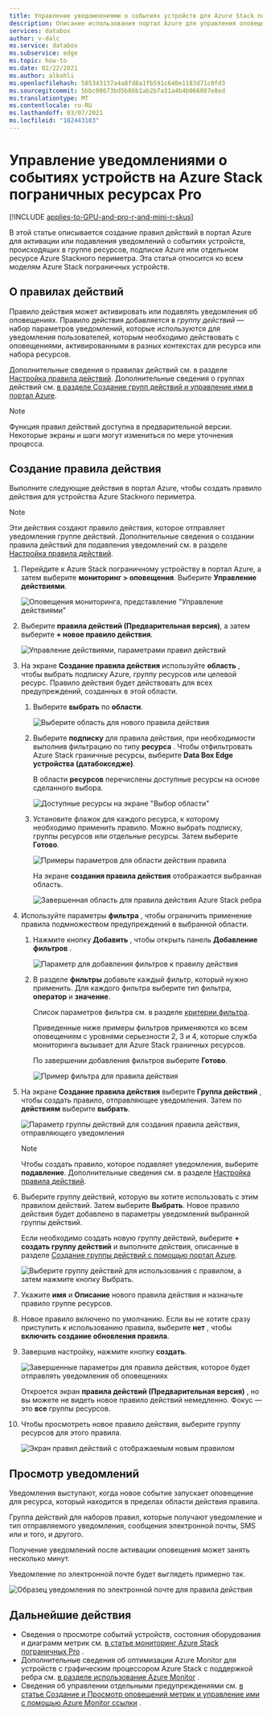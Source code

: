 ```yaml
---
title: Управление уведомлениями о событиях устройств для Azure Stack пограничных ресурсов Pro | Документация Майкрософт
description: Описание использования портал Azure для управления оповещениями о событиях устройств на Azure Stackных ресурсах Pro.
services: databox
author: v-dalc
ms.service: databox
ms.subservice: edge
ms.topic: how-to
ms.date: 02/22/2021
ms.author: alkohli
ms.openlocfilehash: 585343137a4a8fd8a1fb591c640e1183d71c0fd3
ms.sourcegitcommit: 5bbc00673bd5b86b1ab2b7a31a4b4b066087e8ed
ms.translationtype: MT
ms.contentlocale: ru-RU
ms.lasthandoff: 03/07/2021
ms.locfileid: "102443103"
---
```

# <a name="manage-device-event-alert-notifications-on-azure-stack-edge-pro-resources"></a>Управление уведомлениями о событиях устройств на Azure Stack пограничных ресурсах Pro

[!INCLUDE [applies-to-GPU-and-pro-r-and-mini-r-skus](../../includes/azure-stack-edge-applies-to-gpu-pro-r-mini-r-sku.md)]

В этой статье описывается создание правил действий в портал Azure для активации или подавления уведомлений о событиях устройств, происходящих в группе ресурсов, подписке Azure или отдельном ресурсе Azure Stackного периметра. Эта статья относится ко всем моделям Azure Stack пограничных устройств.  

## <a name="about-action-rules"></a>О правилах действий

Правило действия может активировать или подавлять уведомления об оповещениях. Правило действия добавляется в *группу действий* — набор параметров уведомлений, которые используются для уведомления пользователей, которым необходимо действовать с оповещениями, активированными в разных контекстах для ресурса или набора ресурсов.

Дополнительные сведения о правилах действий см. в разделе [Настройка правила действий](../azure-monitor/alerts/alerts-action-rules.md?tabs=portal#configuring-an-action-rule). Дополнительные сведения о группах действий см. [в разделе Создание групп действий и управление ими в портал Azure](../azure-monitor/alerts/action-groups.md).

> [!NOTE]
> Функция правил действий доступна в предварительной версии. Некоторые экраны и шаги могут измениться по мере уточнения процесса.


## <a name="create-an-action-rule"></a>Создание правила действия

Выполните следующие действия в портал Azure, чтобы создать правило действия для устройства Azure Stackного периметра.

> [!NOTE]
> Эти действия создают правило действия, которое отправляет уведомления группе действий. Дополнительные сведения о создании правила действий для подавления уведомлений см. в разделе [Настройка правила действий](../azure-monitor/alerts/alerts-action-rules.md?tabs=portal#configuring-an-action-rule).

1. Перейдите к Azure Stack пограничному устройству в портал Azure, а затем выберите **мониторинг > оповещения**. Выберите **Управление действиями**.

   ![Оповещения мониторинга, представление "Управление действиями"](media/azure-stack-edge-gpu-manage-device-event-alert-notifications/action-rules-open-view-01.png)

2. Выберите **правила действий (Предварительная версия)**, а затем выберите **+ новое правило действия**.

   ![Управление действиями, параметрами правил действий](media/azure-stack-edge-gpu-manage-device-event-alert-notifications/action-rules-open-view-02.png)

3. На экране **Создание правила действия** используйте **область** , чтобы выбрать подписку Azure, группу ресурсов или целевой ресурс. Правило действия будет действовать для всех предупреждений, созданных в этой области.

   1. Выберите **выбрать** по **области**.

      ![Выберите область для нового правила действия](media/azure-stack-edge-gpu-manage-device-event-alert-notifications/new-action-rule-scope-01.png)

   2. Выберите **подписку** для правила действия, при необходимости выполнив фильтрацию по типу **ресурса** . Чтобы отфильтровать Azure Stack граничные ресурсы, выберите **Data Box Edge устройства (датабокседже)**.

      В области **ресурсов** перечислены доступные ресурсы на основе сделанного выбора.
  
      ![Доступные ресурсы на экране "Выбор области"](media/azure-stack-edge-gpu-manage-device-event-alert-notifications/new-action-rule-scope-02.png)

   3. Установите флажок для каждого ресурса, к которому необходимо применить правило. Можно выбрать подписку, группы ресурсов или отдельные ресурсы. Затем выберите **Готово**.

      ![Примеры параметров для области действия правила](media/azure-stack-edge-gpu-manage-device-event-alert-notifications/new-action-rule-scope-03.png)

      На экране **создания правила действия** отображается выбранная область.

      ![Завершенная область для правила действия Azure Stack ребра](media/azure-stack-edge-gpu-manage-device-event-alert-notifications/new-action-rule-scope-04.png)

4. Используйте параметры **фильтра** , чтобы ограничить применение правила подмножеством предупреждений в выбранной области.

   1. Нажмите кнопку **Добавить** , чтобы открыть панель **Добавление фильтров** .

      ![Параметр для добавления фильтров к правилу действия](media/azure-stack-edge-gpu-manage-device-event-alert-notifications/new-action-rule-filter-01.png)

   2. В разделе **фильтры** добавьте каждый фильтр, который нужно применить. Для каждого фильтра выберите тип фильтра, **оператор** и **значение**.
   
      Список параметров фильтра см. в разделе [критерии фильтра](../azure-monitor/alerts/alerts-action-rules.md?tabs=portal#filter-criteria).

      Приведенные ниже примеры фильтров применяются ко всем оповещениям с уровнями серьезности 2, 3 и 4, которые служба мониторинга вызывает для Azure Stack граничных ресурсов.

      По завершении добавления фильтров выберите **Готово**.
   
      ![Пример фильтра для правила действия](media/azure-stack-edge-gpu-manage-device-event-alert-notifications/new-action-rule-filter-02.png)

5. На экране **Создание правила действия** выберите **Группа действий** , чтобы создать правило, отправляющее уведомления. Затем по **действиям** выберите **выбрать**.

   ![Параметр группы действий для создания правила действия, отправляющего уведомления](media/azure-stack-edge-gpu-manage-device-event-alert-notifications/new-action-rule-action-group-01.png)

   > [!NOTE]
   > Чтобы создать правило, которое подавляет уведомления, выберите **подавление**. Дополнительные сведения см. в разделе [Настройка правила действий](../azure-monitor/alerts/alerts-action-rules.md?tabs=portal#configuring-an-action-rule).

6. Выберите группу действий, которую вы хотите использовать с этим правилом действий. Затем выберите **Выбрать**. Новое правило действия будет добавлено в параметры уведомлений выбранной группы действий.

   Если необходимо создать новую группу действий, выберите **+ создать группу действий** и выполните действия, описанные в разделе [Создание группы действий с помощью портал Azure](../azure-monitor/alerts/action-groups.md#create-an-action-group-by-using-the-azure-portal).

   ![Выберите группу действий для использования с правилом, а затем нажмите кнопку Выбрать.](media/azure-stack-edge-gpu-manage-device-event-alert-notifications/new-action-rule-action-group-02.png)

7. Укажите **имя** и **Описание** нового правила действия и назначьте правило группе ресурсов.

9. Новое правило включено по умолчанию. Если вы не хотите сразу приступить к использованию правила, выберите **нет** , чтобы **включить создание обновления правила**.

10. Завершив настройку, нажмите кнопку **создать**.

    ![Завершенные параметры для правила действия, которое будет отправлять уведомления об оповещениях](media/azure-stack-edge-gpu-manage-device-event-alert-notifications/new-action-rule-completed-settings.png)

    Откроется экран **правила действий (Предварительная версия)** , но вы можете не видеть новое правило действий немедленно. Фокус — это **все** группы ресурсов.

11. Чтобы просмотреть новое правило действия, выберите группу ресурсов для этого правила.

    ![Экран правил действий с отображаемым новым правилом](media/azure-stack-edge-gpu-manage-device-event-alert-notifications/new-action-rule-displayed.png)


## <a name="view-notifications"></a>Просмотр уведомлений

Уведомления выступают, когда новое событие запускает оповещение для ресурса, который находится в пределах области действия правила.

Группа действий для наборов правил, которые получают уведомление и тип отправляемого уведомления, сообщения электронной почты, SMS или и того, и другого.

Получение уведомлений после активации оповещения может занять несколько минут.

Уведомление по электронной почте будет выглядеть примерно так.

![Образец уведомления по электронной почте для правила действия](media/azure-stack-edge-gpu-manage-device-event-alert-notifications/sample-action-rule-email-notification.png)


## <a name="next-steps"></a>Дальнейшие действия

<!-- - See [Create and manage action groups in the Azure portal](../azure-monitor/alerts/action-groups.md) for guidance on creating a new action group.
- See [Configure an action rule](../azure-monitor/alerts/alerts-action-rules.md?tabs=portal#configuring-an-action-rule) for more info about creating action rules that send or suppress alert notifications. -2 bullets referenced above. Making room for local tasks in "Next Steps." --> 
- Сведения о просмотре событий устройств, состояния оборудования и диаграмм метрик см. [в статье мониторинг Azure Stack пограничных Pro](azure-stack-edge-monitor.md) . 
- Дополнительные сведения об оптимизации Azure Monitor для устройств с графическим процессором Azure Stack с поддержкой ребра см. [в разделе использование Azure Monitor](azure-stack-edge-gpu-enable-azure-monitor.md) .
- Сведения об управлении отдельными предупреждениями см. [в статье Создание и Просмотр оповещений метрик и управление ими с помощью Azure Monitor ссылки](../azure-monitor/alerts/alerts-metric.md) .